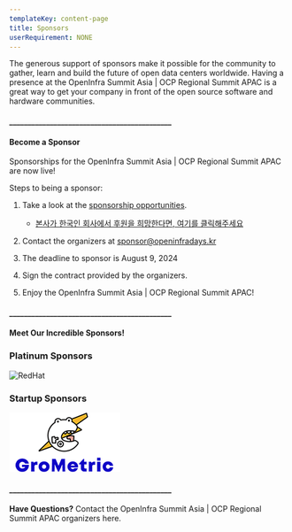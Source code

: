 ```yaml
---
templateKey: content-page
title: Sponsors
userRequirement: NONE
---
```

The generous support of sponsors make it possible for the community to gather, learn and build the future of open data centers worldwide. Having a presence at the OpenInfra Summit Asia | OCP Regional Summit APAC is a great way to get your company in front of the open source software and hardware communities.

#### \_\_\_\_\_\_\_\_\_\_\_\_\_\_\_\_\_\_\_\_\_\_\_\_\_\_\_\_\_\_\_\_\_\_\_\_\_\_\_\_\_\_\_\_

#### Become a Sponsor

Sponsorships for the OpenInfra Summit Asia | OCP Regional Summit APAC are now live!

Steps to being a sponsor:

1. Take a look at the [sponsorship opportunities](https://openinfra.dev/events/sponsorship#OpenInfraSummit-OCPRegionalSummit).

   * [본사가 한국인 회사에서 후원을 희망한다면, 여기를 클릭해주세요](https://openinfra.dev/blog/openinfra-events-2024#kr)
2. Contact the organizers at [sponsor@openinfradays.kr](mailto:sponsor@openinfradays.kr)
3. The deadline to sponsor is August 9, 2024
4. Sign the contract provided by the organizers.
5. Enjoy the OpenInfra Summit Asia | OCP Regional Summit APAC!

#### \_\_\_\_\_\_\_\_\_\_\_\_\_\_\_\_\_\_\_\_\_\_\_\_\_\_\_\_\_\_\_\_\_\_\_\_\_\_\_\_\_\_\_\_

#### Meet Our Incredible Sponsors!

### Platinum Sponsors

<Grid>

![RedHat](https://object-storage-ca-ymq-1.vexxhost.net/swift/v1/6e4619c416ff4bd19e1c087f27a43eea/www-assets-prod/companies/main_logo/RedHat-lg.png)

</Grid>

### Startup Sponsors

<Grid>

![RedHat](grometric-sm.png)

</Grid>

#### \_\_\_\_\_\_\_\_\_\_\_\_\_\_\_\_\_\_\_\_\_\_\_\_\_\_\_\_\_\_\_\_\_\_\_\_\_\_\_\_\_\_\_\_

**Have Questions?** Contact the OpenInfra Summit Asia | OCP Regional Summit APAC organizers here.
